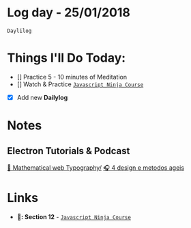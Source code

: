 # Log day - 25/01/2018

`Daylilog`

# Things I'll Do Today:

- [] Practice 5 - 10 minutes of Meditation
- [] Watch & Practice [`Javascript Ninja Course`](https://github.com/wgoulart/course-javascript-ninja)
- [x] Add new **Dailylog**

# Notes

## Electron Tutorials & Podcast
[📰 Mathematical web Typography/](http://jxnblk.com/writing/posts/mathematical-web-typography/)
[🎧 4 design e metodos ageis](https://www.concrete.com.br/2016/06/09/prodcast-4-design-e-metodos-ageis/)


# Links

- **🔪: Section 12** - [`Javascript Ninja Course`](https://github.com/wgoulart/course-javascript-ninja)
